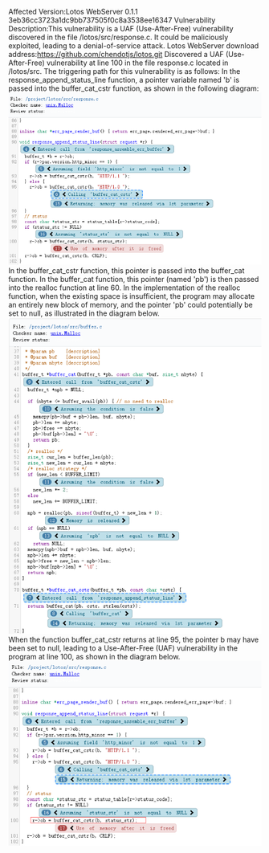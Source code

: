 Affected Version:Lotos WebServer 0.1.1 3eb36cc3723a1dc9bb737505f0c8a3538ee16347
Vulnerability Description:This vulnerability is a UAF (Use-After-Free) vulnerability discovered in the file /lotos/src/response.c. It could be maliciously exploited, leading to a denial-of-service attack.
Lotos WebServer download address:https://github.com/chendotjs/lotos.git
Discovered a UAF (Use-After-Free) vulnerability at line 100 in the file response.c located in /lotos/src. The triggering path for this vulnerability is as follows: In the response_append_status_line function, a pointer variable named 'b' is passed into the buffer_cat_cstr function, as shown in the following diagram:
![image](https://github.com/LuMingYinDetect/lotos_detects/blob/main/lotos_1.png)
In the buffer_cat_cstr function, this pointer is passed into the buffer_cat function. In the buffer_cat function, this pointer (named 'pb') is then passed into the realloc function at line 60. In the implementation of the realloc function, when the existing space is insufficient, the program may allocate an entirely new block of memory, and the pointer 'pb' could potentially be set to null, as illustrated in the diagram below.
![image](https://github.com/LuMingYinDetect/lotos_detects/blob/main/lotos_2.png)
When the function buffer_cat_cstr returns at line 95, the pointer b may have been set to null, leading to a Use-After-Free (UAF) vulnerability in the program at line 100, as shown in the diagram below.
![image](https://github.com/LuMingYinDetect/lotos_detects/blob/main/lotos_3.png)
